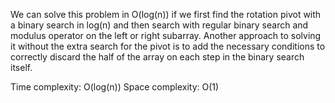 We can solve this problem in O(log(n)) if we first find the rotation pivot with a binary search in log(n) and then search with regular binary search and modulus operator on the left or right subarray.
Another approach to solving it without the extra search for the pivot is to add the necessary conditions to correctly discard the half of the array on each step in the binary search itself.

Time complexity: O(log(n))
Space complexity: O(1)
